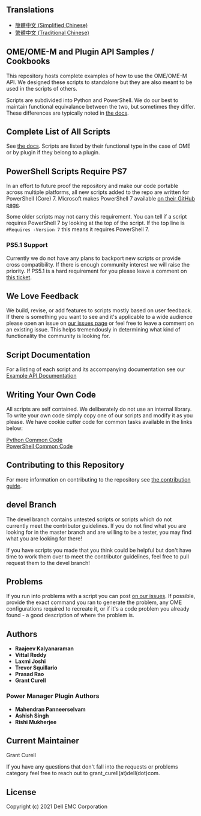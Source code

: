 ## Translations

- [簡體中文 (Simplified Chinese)](docs/translations/README_zh.md)
- [繁體中文 (Traditional Chinese)](docs/translations/README_zh_TW.md)

## OME/OME-M and Plugin API Samples / Cookbooks

This repository hosts complete examples of how to use the OME/OME-M API. We designed these scripts to standalone but they are also meant to be used in the scripts of others.

Scripts are subdivided into Python and PowerShell. We do our best to maintain functional equivalance between the two, but sometimes they differ. These differences are typically noted in [the docs](docs/API.md).

## Complete List of All Scripts

See [the docs](docs/API.md). Scripts are listed by their functional type in the case of OME or by plugin if they belong to a plugin.

## PowerShell Scripts Require PS7

In an effort to future proof the repository and make our code portable across multiple platforms, all new scripts added to the repo are written for PowerShell (Core) 7. Microsoft makes PowerShell 7 available [on their GitHub page](https://github.com/PowerShell/PowerShell/releases).

Some older scripts may not carry this requirement. You can tell if a script requires PowerShell 7 by looking at the top of the script. If the top line is `#Requires -Version 7` this means it requires PowerShell 7.

### PS5.1 Support

Currently we do not have any plans to backport new scripts or provide cross compatibility. If there is enough community interest we will raise the priority. If PS5.1 is a hard requirement for you please leave a comment on [this ticket](https://github.com/dell/OpenManage-Enterprise/issues/181).

## We Love Feedback

We build, revise, or add features to scripts mostly based on user feedback. If there is something you want to see and it's applicable to a wide audience please open an issue on [our issues page](https://github.com/dell/OpenManage-Enterprise/issues) or feel free to leave a comment on an existing issue. This helps tremendously in determining what kind of functionality the community is looking for.
## Script Documentation

For a listing of each script and its accompanying documentation see our [Example API Documentation](docs/API.md)

## Writing Your Own Code

All scripts are self contained. We deliberately do not use an internal library. To write your own code simply copy one of our scripts and modify it as you please. We have cookie cutter code for common tasks available in the links below:

[Python Common Code](docs/python_library_code.md)
<br>
[PowerShell Common Code](docs/powershell_library_code.md)

## Contributing to this Repository

For more information on contributing to the repository see [the contribution guide](docs/CONTRIBUTING.md).

## devel Branch

The devel branch contains untested scripts or scripts which do not currently meet the contributor guidelines. If you
do not find what you are looking for in the master branch and are willing to be a tester, you may find what you are
looking for there!

If you have scripts you made that you think could be helpful but don't have time to work them over to meet the 
contributor guidelines, feel free to pull request them to the devel branch!

## Problems

If you run into problems with a script you can post [on our issues](https://github.com/dell/OpenManage-Enterprise/issues). If possible, provide the exact command you ran to generate the problem, any OME configurations required to recreate it, or if it's a code problem you already found - a good description of where the problem is.

## Authors

* **Raajeev Kalyanaraman**
* **Vittal Reddy**
* **Laxmi Joshi** 
* **Trevor Squillario**
* **Prasad Rao**
* **Grant Curell**

### Power Manager Plugin Authors

* **Mahendran Panneerselvam**
* **Ashish Singh**
* **Rishi Mukherjee**

## Current Maintainer

Grant Curell

If you have any questions that don't fall into the requests or problems category feel free to reach out to grant_curell(at)dell(dot)com.

## License

Copyright (c) 2021 Dell EMC Corporation
